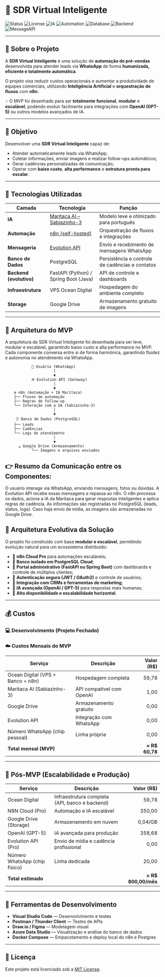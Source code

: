 # 🤖 SDR Virtual Inteligente

![Status](https://img.shields.io/badge/status-MVP%20em%20desenvolvimento-blue)
![License](https://img.shields.io/badge/license-MIT-green)
![IA](https://img.shields.io/badge/IA-Maritaca%20Sabiazinho--3-yellow)
![Automation](https://img.shields.io/badge/Automation-n8n-orange)
![Database](https://img.shields.io/badge/Database-PostgreSQL-blue)
![Backend](https://img.shields.io/badge/Backend-FastAPI%20|%20SpringBoot-lightgrey)
![MessageAPI](https://img.shields.io/badge/WhatsApp-Evolution%20API-success)

---

## 📘 Sobre o Projeto

A **SDR Virtual Inteligente** é uma solução de **automação de pré-vendas** desenvolvida para atender leads via **WhatsApp** de forma **humanizada, eficiente e totalmente automática**.

O projeto visa reduzir custos operacionais e aumentar a produtividade de equipes comerciais, utilizando **Inteligência Artificial** e **orquestração de fluxos** com **n8n**.  

💡 O MVP foi desenhado para ser **totalmente funcional**, **modular** e **escalável**, podendo evoluir facilmente para integrações com **OpenAI (GPT-5)** ou outros modelos avançados de IA.

---

## 🎯 Objetivo

Desenvolver uma **SDR Virtual Inteligente** capaz de:
- Atender automaticamente leads via WhatsApp;
- Coletar informações, enviar imagens e realizar follow-ups automáticos;
- Gerar cadências personalizadas de comunicação;
- Operar com **baixo custo**, **alta performance** e **estrutura pronta para escalar**.

---

## 🧠 Tecnologias Utilizadas

| Camada | Tecnologia | Função |
|--------|-------------|--------|
| **IA** | [Maritaca AI – Sabiazinho-3](https://maritaca.ai) | Modelo leve e otimizado para português |
| **Automação** | [n8n (self-hosted)](https://n8n.io) | Orquestração de fluxos e integrações |
| **Mensageria** | [Evolution API](https://evolution-api.com) | Envio e recebimento de mensagens WhatsApp |
| **Banco de Dados** | PostgreSQL | Persistência e controle de cadências e contatos |
| **Backend (evolutivo)** | FastAPI (Python) / Spring Boot (Java) | API de controle e dashboards |
| **Infraestrutura** | VPS Ocean Digital | Hospedagem do ambiente completo |
| **Storage** | Google Drive | Armazenamento gratuito de imagens |

---

## 🧱 Arquitetura do MVP

A arquitetura da SDR Virtual Inteligente foi desenhada para ser leve, modular e escalável, garantindo baixo custo e alta performance no MVP.
Cada componente conversa entre si de forma harmônica, garantindo fluidez e autonomia no atendimento via WhatsApp.

                💬 Usuário (WhatsApp)
                          │
                          ▼
                🌐 Evolution API (Gateway)
                          │
                          ▼
        ⚙️ n8n (Automação + IA Maritaca)
        ├── Fluxos de automação
        ├── Regras de follow-up
        └── Interação com a IA (Sabiazinho-3)
                          │
                          ▼
         🗄️ Banco de Dados (PostgreSQL)
        ├── Leads
        ├── Cadências
        └── Logs de atendimento
                          │
                          ▼
          ☁️ Google Drive (Armazenamento)
                └── Imagens e arquivos enviados

## 👉 Resumo da Comunicação entre os Componentes:
O usuário interage via WhatsApp, enviando mensagens, fotos ou dúvidas.
A Evolution API recebe essas mensagens e repassa ao n8n.
O n8n processa os dados, aciona a IA da Maritaca para gerar respostas inteligentes e aplica regras de cadência.
As informações são registradas no PostgreSQL (leads, status, logs).
Caso haja envio de mídia, as imagens são armazenadas no Google Drive.

## 🚀 Arquitetura Evolutiva da Solução

O projeto foi construído com base **modular e escalável**, permitindo evolução natural para um ecossistema distribuído:

- 🔹 **n8n Cloud Pro** para automações escaláveis;
- 🔹 **Banco isolado em PostgreSQL Cloud**;
- 🔹 **Portal administrativo (FastAPI ou Spring Boot)** com dashboards e controle de múltiplos clientes;
- 🔹 **Autenticação segura (JWT / OAuth2)** e controle de usuários;
- 🔹 **Integração com CRMs e ferramentas de marketing**;
- 🔹 **IA avançada (OpenAI / GPT-5)** para respostas mais humanas;
- 🔹 **Alta disponibilidade e escalabilidade horizontal**.

---

## 💰 Custos

### 💻 Desenvolvimento (Projeto Fechado)

### ☁️ Custos Mensais do MVP

| Serviço | Descrição | Valor (R$) |
|----------|------------|-----------:|
| Ocean Digital (VPS + Banco + n8n) | Hospedagem completa | 59,78 |
| Maritaca AI (Sabiazinho-3) | API compatível com OpenAI | 1,00 |
| Google Drive | Armazenamento gratuito | 0,00 |
| Evolution API | Integração com WhatsApp | 0,00 |
| Número WhatsApp (chip pessoal) | Linha própria | 0,00 |
| **Total mensal (MVP)** |  | **≈ R$ 60,78** |

---

## 🧩 Pós-MVP (Escalabilidade e Produção)

| Serviço | Descrição | Valor (R$) |
|----------|------------|-----------:|
| Ocean Digital | Infraestrutura completa (API, banco e backend) | 59,78 |
| N8N Cloud (Pro) | Automação e IA escalável | 350,00 |
| Google Drive (Storage) | Armazenamento em nuvem | 0,04/GB |
| OpenAI (GPT-5) | IA avançada para produção | 358,68 |
| Evolution API (Pro) | Envio de mídia e cadência profissional | 0,00 |
| Número WhatsApp (chip físico) | Linha dedicada | 20,00 |
| **Total estimado** |  | **≈ R$ 800,00/mês** |

---

## 🧰 Ferramentas de Desenvolvimento

- **Visual Studio Code** — Desenvolvimento e testes
- **Postman / Thunder Client** — Testes de APIs
- **Draw.io / Figma** — Modelagem visual
- **Azure Data Studio** — Visualização e análise do banco de dados
- **Docker Compose** — Empacotamento e deploy local do n8n e Postgres


---

## 📜 Licença

Este projeto está licenciado sob a [MIT License](LICENSE).


